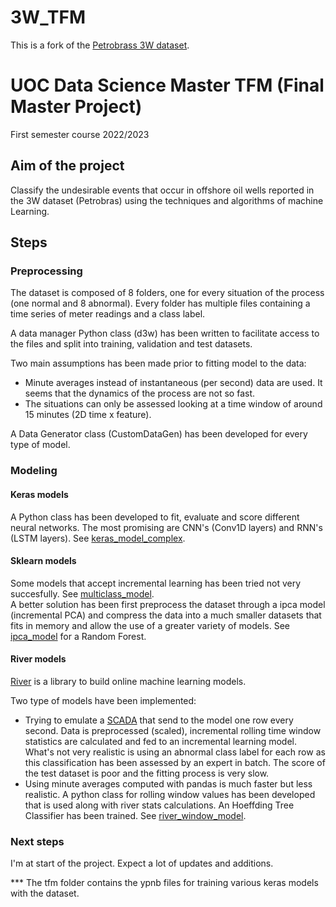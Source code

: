 # 3W_TFM
This is a fork of the [Petrobrass 3W dataset](README_original.md).  
# UOC Data Science Master TFM (Final Master Project)  
  First semester course 2022/2023
## Aim of the project
  Classify the undesirable events that occur in offshore oil wells reported in the 3W dataset (Petrobras) using the techniques and algorithms of machine Learning.
## Steps
### Preprocessing
  The dataset is composed of 8 folders, one for every situation of the process (one normal and 8 abnormal). Every folder has multiple files containing a time series of meter readings and a class label.  
    
  A data manager Python class (d3w) has been written to facilitate access to the files and split into training, validation and test datasets.  
    
  Two main assumptions has been made prior to fitting model to the data:  
  *  Minute averages instead of instantaneous (per second) data are used. It seems that the dynamics of the process are not so fast.
  *  The situations can only be assessed looking at a time window of around 15 minutes (2D time x feature).  
  
A Data Generator class (CustomDataGen) has been developed for every type of model.  
### Modeling  
#### Keras models  
  A Python class has been developed to fit, evaluate and score different neural networks. The most promising are CNN's (Conv1D layers) and RNN's (LSTM layers). See [keras_model_complex](tfm/keras_model_complex.html).
#### Sklearn models
  Some models that accept incremental learning has been tried not very succesfully. See [multiclass_model](tfm/multiclass_model.ipynb).  
  A better solution has been first preprocess the dataset through a ipca model (incremental PCA) and compress the data into a much smaller datasets that fits in memory and allow the use of a greater variety of models. See [ipca_model](tfm/ipca_model.html) for a Random Forest.  
#### River models  
  [River](https://riverml.xyz/) is a library to build online machine learning models.  
  
  Two type of models have been implemented:
  *  Trying to emulate a [SCADA](https://es.wikipedia.org/wiki/SCADA) that send to the model one row every second. Data is preprocessed (scaled), incremental rolling time window statistics are calculated and fed to an incremental learning model. What's not very realistic is using an abnormal class label for each row as this classification has been assessed by an expert in batch. The score of the test dataset is poor and the fitting process is very slow.  
  *  Using minute averages computed with pandas is much faster but less realistic. A python class for rolling window values has been developed that is used along with river stats calculations. An Hoeffding Tree Classifier has been trained. See [river_window_model](tfm/river_window_model.ipynb).
 
 ### Next steps
   I'm at start of the project. Expect a lot of updates and additions.  
   

  
***  The tfm folder contains the ypnb files for training various keras models with the dataset.
